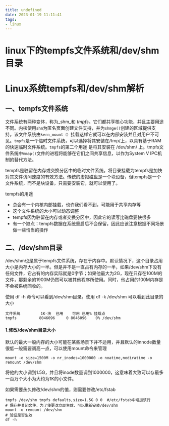 ```yaml
---
title: undefined
date: 2023-01-19 11:11:41
tags:
- linux
---
```


# linux下的tempfs文件系统和/dev/shm目录

# Linux系统tempfs和/dev/shm解析

## 一、tempfs文件系统

文件系统有两种变体，称为_shm_和 _tmpfs_。它们都共享核心功能，并且主要用途不同。内核使用`shm`为匿名页面创建文件支持，并为`shmge()`创建的区域提供支持。该文件系统由`kern_mount（）`挂载这样它就可以在内部安装并且对用户不可见。`tmpfs`是一个临时文件系统，可以选择将其安装在/tmp/上，以具有基于RAM的快速临时文件系统。`tmpfs`的第二个用途 是将其安装在 /dev/shm/ 上。tmpfs文件系统中`mmap()`文件的进程将能够在它们之间共享信息，以作为System V IPC机制的替代方法。

tempfs是驻留在内存或交换分区中的临时文件系统。将目录挂载为tempfs是加快对其文件访问速度的有效方法。传统的虚拟磁盘是一个块设备，但tempfs是一个文件系统，而不是块设备，只需要安装它，就可以使用了。

tempfs的用途

* 总会有一个内核内部挂载，也许我们看不到，可能用于共享内存等
* 这个文件系统的大小可以动态调整
* tempfs因为驻留在内存或者交换分区中，因此它的读写比磁盘要快很多
* 有一个缺点：tempfs数据在系统重启后不会保留，因此应该注意根据不同场景做一些恰当的操作
## 二、/dev/shm目录

/dev/shm也是属于tempfs文件系统，存在于内存中。默认情况下，这个目录占用大小是内存大小的一半。但是并不是一直占有内存的一半，如果/dev/shm下没有任何文件，它占有的内存实际就是0字节；如果他最大为2G，现在只存在100M的文件，那剩余的1900M仍然可以被其他程序所使用。同时，他占用的100M内存是不会被系统回收的。

使用 df -h 命令可以看到/dev/shm目录。使用 df -k /dev/shm 可以看到此目录的大小

```
文件系统         1K-块  已用    可用 已用% 挂载点
tmpfs          8046096     0 8046096    0% /dev/shm
```

#### 1.修改/dev/shm目录大小

默认的最大一般内存的大小可能在某些场景下并不适用，并且默认的innode数量很低一般需要调高一点，可以使用mount命令来管理

```
mount -o size=1500M -o nr_inodes=1000000 -o noatime,nodiratime -o remount /dev/shm
```

将他的大小调到1.5G，并且将inode数量调到1000000，这意味着大致可以存最多一百万个大小为大约为1K的小文件。

如果需要永久修改/dev/shm的值，则需要修改/etc/fstab

```
tmpfs /dev/shm tmpfs defaults,size=1.5G 0 0  #/etc/fstab中增加该行
# 保存并关闭文件，为了使更改立即生效，可以重新安装/dev/shm
mount -o remount /dev/shm
# 验证是否生效
df -h
```
